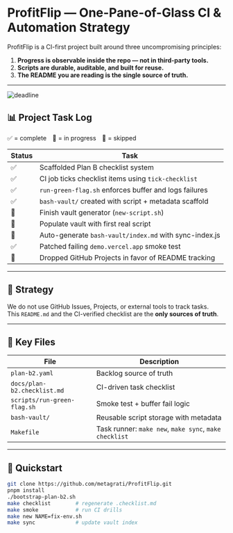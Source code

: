 # ProfitFlip — One-Pane-of-Glass CI & Automation Strategy

ProfitFlip is a CI-first project built around three uncompromising principles:

1. **Progress is observable inside the repo — not in third-party tools.**
2. **Scripts are durable, auditable, and built for reuse.**
3. **The README you are reading is the single source of truth.**

---

![deadline](https://img.shields.io/relative-date/1745445829.svg?label=deadline&color=critical&cacheSeconds=300)

## 📊 Project Task Log

✅ = complete 🔄 = in progress 🛑 = skipped

| Status | Task |
|--------|------|
| ✅ | Scaffolded Plan B checklist system |
| ✅ | CI job ticks checklist items using `tick-checklist` |
| ✅ | `run-green-flag.sh` enforces buffer and logs failures |
| ✅ | `bash-vault/` created with script + metadata scaffold |
| 🔄 | Finish vault generator (`new-script.sh`) |
| 🔄 | Populate vault with first real script |
| 🔄 | Auto-generate `bash-vault/index.md` with sync-index.js |
| ✅ | Patched failing `demo.vercel.app` smoke test |
| 🛑 | Dropped GitHub Projects in favor of README tracking |

---

## 🧠 Strategy

We do not use GitHub Issues, Projects, or external tools to track tasks.  
This `README.md` and the CI-verified checklist are the **only sources of truth**.

---

## 🧩 Key Files

| File | Description |
|------|-------------|
| `plan-b2.yaml` | Backlog source of truth |
| `docs/plan-b2.checklist.md` | CI-driven task checklist |
| `scripts/run-green-flag.sh` | Smoke test + buffer fail logic |
| `bash-vault/` | Reusable script storage with metadata |
| `Makefile` | Task runner: `make new`, `make sync`, `make checklist` |

---

## 🚀 Quickstart

```bash
git clone https://github.com/metagrati/ProfitFlip.git
pnpm install
./bootstrap-plan-b2.sh
make checklist        # regenerate .checklist.md
make smoke            # run CI drills
make new NAME=fix-env.sh
make sync             # update vault index
